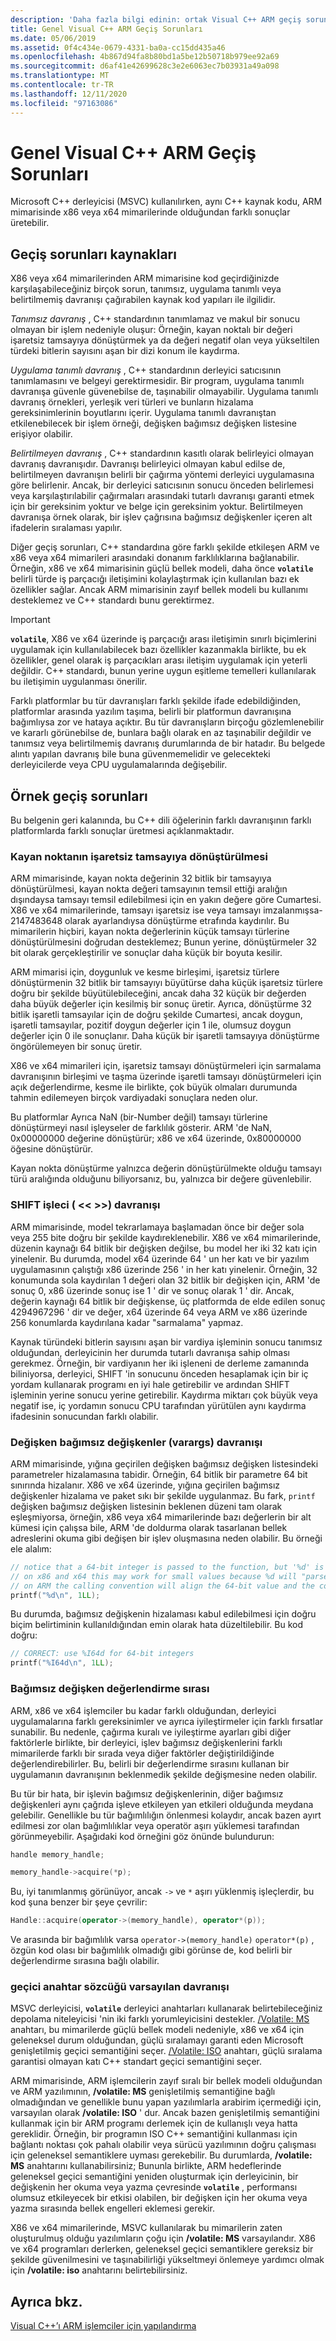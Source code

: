 ```yaml
---
description: 'Daha fazla bilgi edinin: ortak Visual C++ ARM geçiş sorunları'
title: Genel Visual C++ ARM Geçiş Sorunları
ms.date: 05/06/2019
ms.assetid: 0f4c434e-0679-4331-ba0a-cc15dd435a46
ms.openlocfilehash: 4b867d94fa8b80bd1a5be12b50718b979ee92a69
ms.sourcegitcommit: d6af41e42699628c3e2e6063ec7b03931a49a098
ms.translationtype: MT
ms.contentlocale: tr-TR
ms.lasthandoff: 12/11/2020
ms.locfileid: "97163086"
---
```

# <a name="common-visual-c-arm-migration-issues"></a>Genel Visual C++ ARM Geçiş Sorunları

Microsoft C++ derleyicisi (MSVC) kullanılırken, aynı C++ kaynak kodu, ARM mimarisinde x86 veya x64 mimarilerinde olduğundan farklı sonuçlar üretebilir.

## <a name="sources-of-migration-issues"></a>Geçiş sorunları kaynakları

X86 veya x64 mimarilerinden ARM mimarisine kod geçirdiğinizde karşılaşabileceğiniz birçok sorun, tanımsız, uygulama tanımlı veya belirtilmemiş davranışı çağırabilen kaynak kod yapıları ile ilgilidir.

*Tanımsız davranış* , C++ standardının tanımlamaz ve makul bir sonucu olmayan bir işlem nedeniyle oluşur: Örneğin, kayan noktalı bir değeri işaretsiz tamsayıya dönüştürmek ya da değeri negatif olan veya yükseltilen türdeki bitlerin sayısını aşan bir dizi konum ile kaydırma.

*Uygulama tanımlı davranış* , C++ standardının derleyici satıcısının tanımlamasını ve belgeyi gerektirmesidir. Bir program, uygulama tanımlı davranışa güvenle güvenebilse de, taşınabilir olmayabilir. Uygulama tanımlı davranış örnekleri, yerleşik veri türleri ve bunların hizalama gereksinimlerinin boyutlarını içerir. Uygulama tanımlı davranıştan etkilenebilecek bir işlem örneği, değişken bağımsız değişken listesine erişiyor olabilir.

*Belirtilmeyen davranış* , C++ standardının kasıtlı olarak belirleyici olmayan davranış davranışıdır. Davranışı belirleyici olmayan kabul edilse de, belirtilmeyen davranışın belirli bir çağırma yöntemi derleyici uygulamasına göre belirlenir. Ancak, bir derleyici satıcısının sonucu önceden belirlemesi veya karşılaştırılabilir çağırmaları arasındaki tutarlı davranışı garanti etmek için bir gereksinim yoktur ve belge için gereksinim yoktur. Belirtilmeyen davranışa örnek olarak, bir işlev çağrısına bağımsız değişkenler içeren alt ifadelerin sıralaması yapılır.

Diğer geçiş sorunları, C++ standardına göre farklı şekilde etkileşen ARM ve x86 veya x64 mimarileri arasındaki donanım farklılıklarına bağlanabilir. Örneğin, x86 ve x64 mimarisinin güçlü bellek modeli, daha önce **`volatile`** belirli türde iş parçacığı iletişimini kolaylaştırmak için kullanılan bazı ek özellikler sağlar. Ancak ARM mimarisinin zayıf bellek modeli bu kullanımı desteklemez ve C++ standardı bunu gerektirmez.

> [!IMPORTANT]
> **`volatile`**, X86 ve x64 üzerinde iş parçacığı arası iletişimin sınırlı biçimlerini uygulamak için kullanılabilecek bazı özellikler kazanmakla birlikte, bu ek özellikler, genel olarak iş parçacıkları arası iletişim uygulamak için yeterli değildir. C++ standardı, bunun yerine uygun eşitleme temelleri kullanılarak bu iletişimin uygulanması önerilir.

Farklı platformlar bu tür davranışları farklı şekilde ifade edebildiğinden, platformlar arasında yazılım taşıma, belirli bir platformun davranışına bağımlıysa zor ve hataya açıktır. Bu tür davranışların birçoğu gözlemlenebilir ve kararlı görünebilse de, bunlara bağlı olarak en az taşınabilir değildir ve tanımsız veya belirtilmemiş davranış durumlarında de bir hatadır. Bu belgede alıntı yapılan davranış bile buna güvenmemelidir ve gelecekteki derleyicilerde veya CPU uygulamalarında değişebilir.

## <a name="example-migration-issues"></a>Örnek geçiş sorunları

Bu belgenin geri kalanında, bu C++ dili öğelerinin farklı davranışının farklı platformlarda farklı sonuçlar üretmesi açıklanmaktadır.

### <a name="conversion-of-floating-point-to-unsigned-integer"></a>Kayan noktanın işaretsiz tamsayıya dönüştürülmesi

ARM mimarisinde, kayan nokta değerinin 32 bitlik bir tamsayıya dönüştürülmesi, kayan nokta değeri tamsayının temsil ettiği aralığın dışındaysa tamsayı temsil edilebilmesi için en yakın değere göre Cumartesi. X86 ve x64 mimarilerinde, tamsayı işaretsiz ise veya tamsayı imzalanmışsa-2147483648 olarak ayarlandıysa dönüştürme etrafında kaydırılır. Bu mimarilerin hiçbiri, kayan nokta değerlerinin küçük tamsayı türlerine dönüştürülmesini doğrudan desteklemez; Bunun yerine, dönüştürmeler 32 bit olarak gerçekleştirilir ve sonuçlar daha küçük bir boyuta kesilir.

ARM mimarisi için, doygunluk ve kesme birleşimi, işaretsiz türlere dönüştürmenin 32 bitlik bir tamsayıyı büyütürse daha küçük işaretsiz türlere doğru bir şekilde büyütülebileceğini, ancak daha 32 küçük bir değerden daha büyük değerler için kesilmiş bir sonuç üretir. Ayrıca, dönüştürme 32 bitlik işaretli tamsayılar için de doğru şekilde Cumartesi, ancak doygun, işaretli tamsayılar, pozitif doygun değerler için 1 ile, olumsuz doygun değerler için 0 ile sonuçlanır. Daha küçük bir işaretli tamsayıya dönüştürme öngörülemeyen bir sonuç üretir.

X86 ve x64 mimarileri için, işaretsiz tamsayı dönüştürmeleri için sarmalama davranışının birleşimi ve taşma üzerinde işaretli tamsayı dönüştürmeleri için açık değerlendirme, kesme ile birlikte, çok büyük olmaları durumunda tahmin edilemeyen birçok vardiyadaki sonuçlara neden olur.

Bu platformlar Ayrıca NaN (bir-Number değil) tamsayı türlerine dönüştürmeyi nasıl işleyseler de farklılık gösterir. ARM 'de NaN, 0x00000000 değerine dönüştürür; x86 ve x64 üzerinde, 0x80000000 öğesine dönüştürür.

Kayan nokta dönüştürme yalnızca değerin dönüştürülmekte olduğu tamsayı türü aralığında olduğunu biliyorsanız, bu, yalnızca bir değere güvenlebilir.

### <a name="shift-operator---behavior"></a>SHIFT işleci ( \<\< >>) davranışı

ARM mimarisinde, model tekrarlamaya başlamadan önce bir değer sola veya 255 bite doğru bir şekilde kaydıreklenebilir. X86 ve x64 mimarilerinde, düzenin kaynağı 64 bitlik bir değişken değilse, bu model her iki 32 katı için yinelenir. Bu durumda, model x64 üzerinde 64 ' un her katı ve bir yazılım uygulamasının çalıştığı x86 üzerinde 256 ' in her katı yinelenir. Örneğin, 32 konumunda sola kaydırılan 1 değeri olan 32 bitlik bir değişken için, ARM 'de sonuç 0, x86 üzerinde sonuç ise 1 ' dir ve sonuç olarak 1 ' dir. Ancak, değerin kaynağı 64 bitlik bir değişkense, üç platformda de elde edilen sonuç 4294967296 ' dir ve değer, x64 üzerinde 64 veya ARM ve x86 üzerinde 256 konumlarda kaydırılana kadar "sarmalama" yapmaz.

Kaynak türündeki bitlerin sayısını aşan bir vardiya işleminin sonucu tanımsız olduğundan, derleyicinin her durumda tutarlı davranışa sahip olması gerekmez. Örneğin, bir vardiyanın her iki işleneni de derleme zamanında biliniyorsa, derleyici, SHIFT 'in sonucunu önceden hesaplamak için bir iç yordam kullanarak programı en iyi hale getirebilir ve ardından SHIFT işleminin yerine sonucu yerine getirebilir. Kaydırma miktarı çok büyük veya negatif ise, iç yordamın sonucu CPU tarafından yürütülen aynı kaydırma ifadesinin sonucundan farklı olabilir.

### <a name="variable-arguments-varargs-behavior"></a>Değişken bağımsız değişkenler (varargs) davranışı

ARM mimarisinde, yığına geçirilen değişken bağımsız değişken listesindeki parametreler hizalamasına tabidir. Örneğin, 64 bitlik bir parametre 64 bit sınırında hizalanır. X86 ve x64 üzerinde, yığına geçirilen bağımsız değişkenler hizalama ve paket sıkı bir şekilde uygulanmaz. Bu fark, `printf` değişken bağımsız değişken listesinin beklenen düzeni tam olarak eşleşmiyorsa, örneğin, x86 veya x64 mimarilerinde bazı değerlerin bir alt kümesi için çalışsa bile, ARM 'de doldurma olarak tasarlanan bellek adreslerini okuma gibi değişen bir işlev oluşmasına neden olabilir. Bu örneği ele alalım:

```C
// notice that a 64-bit integer is passed to the function, but '%d' is used to read it.
// on x86 and x64 this may work for small values because %d will "parse" the low-32 bits of the argument.
// on ARM the calling convention will align the 64-bit value and the code will print a random value
printf("%d\n", 1LL);
```

Bu durumda, bağımsız değişkenin hizalaması kabul edilebilmesi için doğru biçim belirtiminin kullanıldığından emin olarak hata düzeltilebilir. Bu kod doğru:

```C
// CORRECT: use %I64d for 64-bit integers
printf("%I64d\n", 1LL);
```

### <a name="argument-evaluation-order"></a>Bağımsız değişken değerlendirme sırası

ARM, x86 ve x64 işlemciler bu kadar farklı olduğundan, derleyici uygulamalarına farklı gereksinimler ve ayrıca iyileştirmeler için farklı fırsatlar sunabilir. Bu nedenle, çağırma kuralı ve iyileştirme ayarları gibi diğer faktörlerle birlikte, bir derleyici, işlev bağımsız değişkenlerini farklı mimarilerde farklı bir sırada veya diğer faktörler değiştirildiğinde değerlendirebilirler. Bu, belirli bir değerlendirme sırasını kullanan bir uygulamanın davranışının beklenmedik şekilde değişmesine neden olabilir.

Bu tür bir hata, bir işlevin bağımsız değişkenlerinin, diğer bağımsız değişkenleri aynı çağrıda işleve etkileyen yan etkileri olduğunda meydana gelebilir. Genellikle bu tür bağımlılığın önlenmesi kolaydır, ancak bazen ayırt edilmesi zor olan bağımlılıklar veya operatör aşırı yüklemesi tarafından görünmeyebilir. Aşağıdaki kod örneğini göz önünde bulundurun:

```cpp
handle memory_handle;

memory_handle->acquire(*p);
```

Bu, iyi tanımlanmış görünüyor, ancak `->` ve `*` aşırı yüklenmiş işleçlerdir, bu kod şuna benzer bir şeye çevrilir:

```cpp
Handle::acquire(operator->(memory_handle), operator*(p));
```

Ve arasında bir bağımlılık varsa `operator->(memory_handle)` `operator*(p)` , özgün kod olası bir bağımlılık olmadığı gibi görünse de, kod belirli bir değerlendirme sırasına bağlı olabilir.

### <a name="volatile-keyword-default-behavior"></a>geçici anahtar sözcüğü varsayılan davranışı

MSVC derleyicisi, **`volatile`** derleyici anahtarları kullanarak belirtebileceğiniz depolama niteleyicisi 'nin iki farklı yorumleyicisini destekler. [/Volatile: MS](reference/volatile-volatile-keyword-interpretation.md) anahtarı, bu mimarilerde güçlü bellek modeli nedeniyle, x86 ve x64 için geleneksel durum olduğundan, güçlü sıralamayı garanti eden Microsoft genişletilmiş geçici semantiğini seçer. [/Volatile: ISO](reference/volatile-volatile-keyword-interpretation.md) anahtarı, güçlü sıralama garantisi olmayan katı C++ standart geçici semantiğini seçer.

ARM mimarisinde, ARM işlemcilerin zayıf sıralı bir bellek modeli olduğundan ve ARM yazılımının, **/volatile: MS** genişletilmiş semantiğine bağlı olmadığından ve genellikle bunu yapan yazılımlarla arabirim içermediği için, varsayılan olarak **/volatile: ISO** ' dur. Ancak bazen genişletilmiş semantiğini kullanmak için bir ARM programı derlemek için de kullanışlı veya hatta gereklidir. Örneğin, bir programın ISO C++ semantiğini kullanması için bağlantı noktası çok pahalı olabilir veya sürücü yazılımının doğru çalışması için geleneksel semantiklere uyması gerekebilir. Bu durumlarda, **/volatile: MS** anahtarını kullanabilirsiniz; Bununla birlikte, ARM hedeflerinde geleneksel geçici semantiğini yeniden oluşturmak için derleyicinin, bir değişkenin her okuma veya yazma çevresinde **`volatile`** , performansı olumsuz etkileyecek bir etkisi olabilen, bir değişken için her okuma veya yazma sırasında bellek engelleri eklemesi gerekir.

X86 ve x64 mimarilerinde, MSVC kullanılarak bu mimarilerin zaten oluşturulmuş olduğu yazılımların çoğu için **/volatile: MS** varsayılandır. X86 ve x64 programları derlerken, geleneksel geçici semantiklere gereksiz bir şekilde güvenilmesini ve taşınabilirliği yükseltmeyi önlemeye yardımcı olmak için **/volatile: iso** anahtarını belirtebilirsiniz.

## <a name="see-also"></a>Ayrıca bkz.

[Visual C++’ı ARM işlemciler için yapılandırma](configuring-programs-for-arm-processors-visual-cpp.md)
